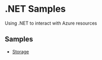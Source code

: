 # .NET Samples

Using .NET to interact with Azure resources

## Samples

* [Storage](storage/README.md)